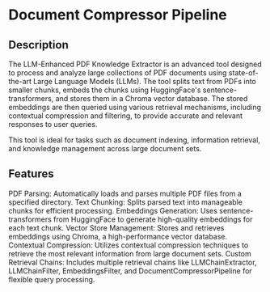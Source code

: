 # Document Compressor Pipeline

## Description
The LLM-Enhanced PDF Knowledge Extractor is an advanced tool designed to process and analyze large collections of PDF documents using state-of-the-art Large Language Models (LLMs). The tool splits text from PDFs into smaller chunks, embeds the chunks using HuggingFace's sentence-transformers, and stores them in a Chroma vector database. The stored embeddings are then queried using various retrieval mechanisms, including contextual compression and filtering, to provide accurate and relevant responses to user queries.

This tool is ideal for tasks such as document indexing, information retrieval, and knowledge management across large document sets.

## Features
PDF Parsing: Automatically loads and parses multiple PDF files from a specified directory.
Text Chunking: Splits parsed text into manageable chunks for efficient processing.
Embeddings Generation: Uses sentence-transformers from HuggingFace to generate high-quality embeddings for each text chunk.
Vector Store Management: Stores and retrieves embeddings using Chroma, a high-performance vector database.
Contextual Compression: Utilizes contextual compression techniques to retrieve the most relevant information from large document sets.
Custom Retrieval Chains: Includes multiple retrieval chains like LLMChainExtractor, LLMChainFilter, EmbeddingsFilter, and DocumentCompressorPipeline for flexible query processing.
